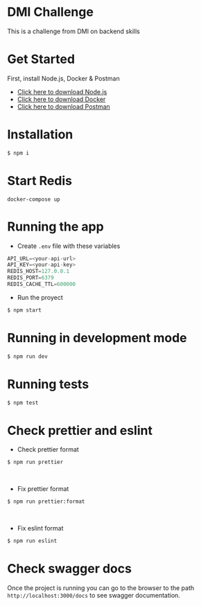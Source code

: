 # DMI Challenge
 
This is a challenge from DMI on backend skills

# Get Started
First, install Node.js, Docker & Postman

- [Click here to download Node.js](https://nodejs.org)
- [Click here to download Docker](https://docs.docker.com/desktop/mac/install/)
- [Click here to download Postman](https://www.postman.com/downloads/)

# Installation
```bash
$ npm i
```

# Start Redis
```
docker-compose up
```

# Running the app

- Create ``.env`` file with these variables
```js
API_URL=<your-api-url>
API_KEY=<your-api-key>
REDIS_HOST=127.0.0.1
REDIS_PORT=6379
REDIS_CACHE_TTL=600000
```

- Run the proyect
```bash
$ npm start
```

# Running in development mode
```bash
$ npm run dev
```

# Running tests
```bash
$ npm test
```

# Check prettier and eslint
- Check prettier format
```bash
$ npm run prettier
```
<br/>

- Fix prettier format
```bash
$ npm run prettier:format
```
<br/>

- Fix eslint format
```bash
$ npm run eslint
```

# Check swagger docs
Once the project is running you can go to the browser to the path ``http://localhost:3000/docs`` to see swagger documentation.

